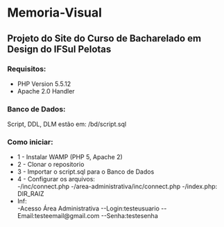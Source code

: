 # Memoria-Visual

<h2> Projeto do Site do Curso de Bacharelado em Design do IFSul Pelotas </h2>

<h3> Requisitos:</h3>
<ul>
<li>PHP Version 5.5.12</li>
<li>Apache 2.0 Handler</li>
</ul>

<h3>Banco de Dados:</h3>
Script, DDL, DLM estão em: /bd/script.sql

<h3>Como iniciar:</h3>
<ul>
<li>1 - Instalar WAMP (PHP 5, Apache 2)</li>
<li>2 - Clonar o repositorio</li>
<li>3 - Importar o script.sql para o Banco de Dados</li>
<li>4 - Configurar os arquivos:</li>
-/inc/connect.php
-/area-administrativa/inc/connect.php
-/index.php:  DIR_RAIZ
<li>Inf:</li>
-Acesso Área Administrativa 
--Login:testeusuario
--Email:testeemail@gmail.com
--Senha:testesenha
</ul>
